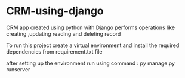 # CRM-using-django
CRM app created using python with Django performs operations like creating ,updating reading and deleting record 

To run this project  create a virtual environment and install the required dependencies from requirement.txt file 

after setting up the environment run using command : py manage.py runserver 
